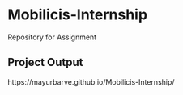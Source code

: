 # Mobilicis-Internship
Repository for Assignment 

<h2>Project Output</h2>
https://mayurbarve.github.io/Mobilicis-Internship/
